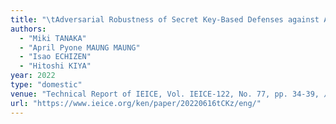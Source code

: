 ```yaml
---
title: "\tAdversarial Robustness of Secret Key-Based Defenses against AutoAttack "
authors:
  - "Miki TANAKA"
  - "April Pyone MAUNG MAUNG"
  - "Isao ECHIZEN"
  - "Hitoshi KIYA"
year: 2022
type: "domestic"
venue: "Technical Report of IEICE, Vol. IEICE-122, No. 77, pp. 34-39, 八戸工業大学, 2022-06-16."
url: "https://www.ieice.org/ken/paper/20220616tCKz/eng/"
---
```

